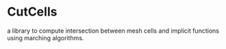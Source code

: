 # CutCells
a library to compute intersection between mesh cells and implicit functions using marching algorithms. 
